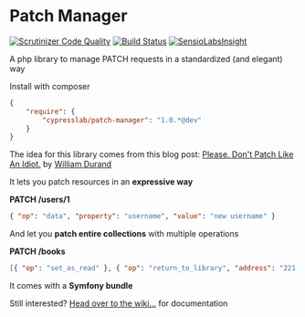 Patch Manager
=============

[![Scrutinizer Code Quality](https://scrutinizer-ci.com/g/matteosister/patch-manager/badges/quality-score.png?b=dev)](https://scrutinizer-ci.com/g/matteosister/patch-manager/?branch=dev)
[![Build Status](https://travis-ci.org/matteosister/patch-manager.svg?branch=dev)](https://travis-ci.org/matteosister/patch-manager)
[![SensioLabsInsight](https://insight.sensiolabs.com/projects/3c24052a-6051-4125-ad12-ad4e210de114/mini.png)](https://insight.sensiolabs.com/projects/3c24052a-6051-4125-ad12-ad4e210de114)

A php library to manage PATCH requests in a standardized (and elegant) way

Install with composer

``` json
{
    "require": {
        "cypresslab/patch-manager": "1.0.*@dev"
    }
}
```

The idea for this library comes from this blog post: [Please. Don't Patch Like An Idiot.](http://williamdurand.fr/2014/02/14/please-do-not-patch-like-an-idiot/) by [William Durand](https://github.com/willdurand)

It lets you patch resources in an **expressive way**

**PATCH /users/1**
``` json
{ "op": "data", "property": "username", "value": "new username" }
```

And let you **patch entire collections** with multiple operations

**PATCH /books**
``` json
[{ "op": "set_as_read" }, { "op": "return_to_library", "address": "221 B Baker St, London, England"}]
```

It comes with a **Symfony bundle**

Still interested? [Head over to the wiki...](https://github.com/matteosister/patch-manager/wiki) for documentation

